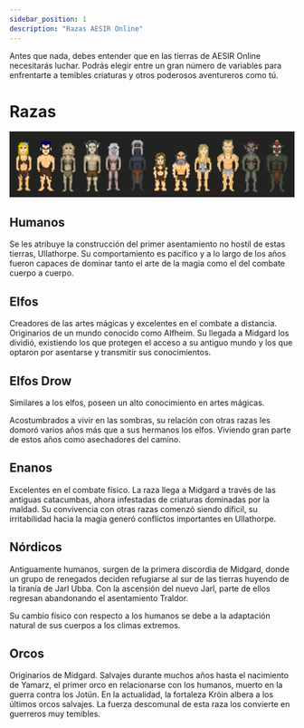 ```yaml
---
sidebar_position: 1
description: "Razas AESIR Online"
---
```


Antes que nada, debes entender que en las tierras de AESIR Online necesitarás luchar. Podrás elegir entre un gran número de variables para enfrentarte a temibles criaturas y otros poderosos aventureros como tú.

# Razas

![Razas](/combat-styles/races.png)

## Humanos

Se les atribuye la construcción del primer asentamiento no hostil de estas tierras, Ullathorpe. Su comportamiento es pacífico y a lo largo de los años fueron capaces de dominar tanto el arte de la magia como el del combate cuerpo a cuerpo.

## Elfos

Creadores de las artes mágicas y excelentes en el combate a distancia. Originarios de un mundo conocido como Alfheim. Su llegada a Midgard los dividió, existiendo los que protegen el acceso a su antiguo mundo y los que optaron por asentarse y transmitir sus conocimientos.

## Elfos Drow

Similares a los elfos, poseen un alto conocimiento en artes mágicas. 

Acostumbrados a vivir en las sombras, su relación con otras razas les domoró varios años más que a sus hermanos los elfos. Viviendo gran parte de estos años como asechadores del camino.

## Enanos

Excelentes en el combate físico. La raza llega a Midgard a través de las antiguas catacumbas, ahora infestadas de criaturas dominadas por la maldad. Su convivencia con otras razas comenzó siendo díficil, su irritabilidad hacia la magia generó conflictos importantes en Ullathorpe.

## Nórdicos

Antiguamente humanos, surgen de la primera discordia de Midgard, donde un grupo de renegados deciden refugiarse al sur de las tierras huyendo de la tiranía de Jarl Ubba. Con la ascensión del nuevo Jarl, parte de ellos regresan abandonando el asentamiento Traldor. 

Su cambio físico con respecto a los humanos se debe a la adaptación natural de sus cuerpos a los climas extremos.

## Orcos

Originarios de Midgard. Salvajes durante muchos años hasta el nacimiento de Yamarz, el primer orco en relacionarse con los humanos, muerto en la guerra contra los Jotün. En la actualidad, la fortaleza Kröin albera a los últimos orcos salvajes. La fuerza descomunal de esta raza los convierte en guerreros muy temibles.